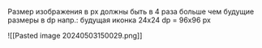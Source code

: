 
Размер изображения в px
должны быть в 4 раза больше 
чем будущие размеры в dp
напр.: будущая иконка 24х24 dp = 96х96 px

![[Pasted image 20240503150029.png]]